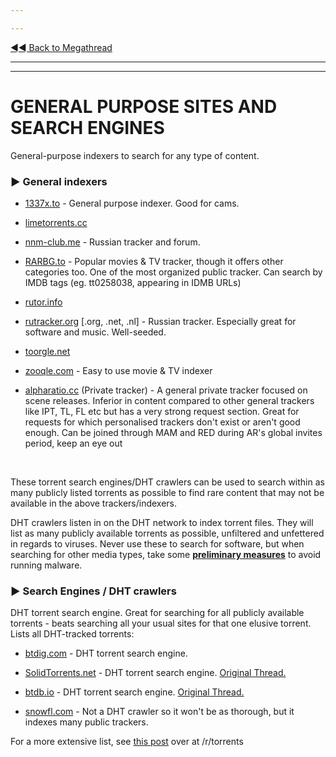 ---
---
[◄◄ Back to Megathread](https://www.reddit.com/r/Piracy/wiki/megathread)

---
---


# GENERAL PURPOSE SITES AND SEARCH ENGINES

General-purpose indexers to search for any type of content.

### ► **General indexers**

 * [1337x.to](https://1337x.to/) - General purpose indexer. Good for cams.
 * [limetorrents.cc](https://www.limetorrents.cc/)
 * [nnm-club.me](https://nnm-club.me/) - Russian tracker and forum.
 * [RARBG.to](https://rarbg.to/torrents.php) - Popular movies & TV tracker, though it offers other categories too. One of the most organized public tracker. Can search by IMDB tags (eg. tt0258038, appearing in IDMB URLs)
 * [rutor.info](http://rutor.info/)
 * [rutracker.org](https://rutracker.org/forum/index.php) [.org, .net, .nl] - Russian tracker. Especially great for software and music. Well-seeded.
 * [toorgle.net](http://www.toorgle.com/)
 * [zooqle.com](https://zooqle.com/) - Easy to use movie & TV indexer
 * [alpharatio.cc](https://alpharatio.cc/) (Private tracker) - A general private tracker focused on scene releases. Inferior in content compared to other general trackers like IPT, TL, FL etc but has a very strong request section. Great for requests for which personalised trackers don't exist or aren't good enough. Can be joined through MAM and RED during AR's global invites period, keep an eye out

&nbsp;



These torrent search engines/DHT crawlers can be used to search within as many publicly listed torrents as possible to find rare content that may not be available in the above trackers/indexers.

DHT crawlers listen in on the DHT network to index torrent files. They will list as many publicly available torrents as possible, unfiltered and unfettered in regards to viruses. Never use these to search for software, but when searching for other media types, take some [**preliminary measures**](https://www.reddit.com/r/Piracy/wiki/browsing_and_downloading_guide) to avoid running malware.

### ► **Search Engines / DHT crawlers**

DHT torrent search engine. Great for searching for all publicly available torrents - beats searching all your usual sites for that one elusive torrent. Lists all DHT-tracked torrents:

 * [btdig.com](https://btdig.com/) - DHT torrent search engine.
 * [SolidTorrents.net](https://solidtorrents.net) - DHT torrent search engine. [Original Thread.](https://www.reddit.com/r/Piracy/comments/bjxlpe/massive_project_update_for_solidtorrents_fake/)
 * [btdb.io](https://btdb.io/) - DHT torrent search engine. [Original Thread.](https://www.reddit.com/r/trackers/comments/eaqnr5/btdb_bittorrent_database_looking_for_feedback/)
 * [snowfl.com](https://snowfl.com/) - Not a DHT crawler so it won't be as thorough, but it indexes many public trackers.

For a more extensive list, see [this post](https://www.reddit.com/r/torrents/comments/5ok0yd/torrent_sites/) over at /r/torrents

&nbsp;